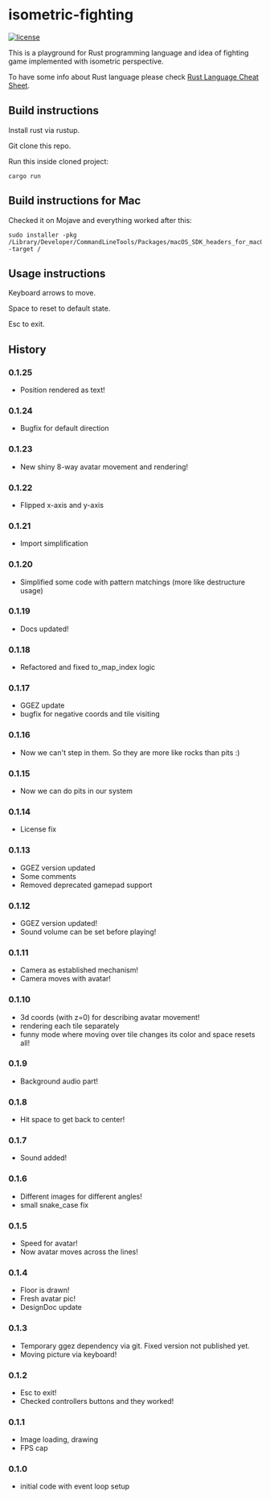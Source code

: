 # isometric-fighting
[![license](https://img.shields.io/badge/license-MIT-blue.svg)](LICENSE)

This is a playground for Rust programming language and idea of fighting game implemented with isometric perspective.

To have some info about Rust language please check [Rust Language Cheat Sheet](https://cheats.rs/).

## Build instructions

Install rust via rustup.

Git clone this repo.

Run this inside cloned project:
```
cargo run
```

## Build instructions for Mac

Checked it on Mojave and everything worked after this:

```
sudo installer -pkg /Library/Developer/CommandLineTools/Packages/macOS_SDK_headers_for_macOS_10.14.pkg -target /
```

## Usage instructions

Keyboard arrows to move.

Space to reset to default state.

Esc to exit.

## History

### 0.1.25
 - Position rendered as text!

### 0.1.24
 - Bugfix for default direction

### 0.1.23
 - New shiny 8-way avatar movement and rendering!

### 0.1.22
 - Flipped x-axis and y-axis

### 0.1.21
 - Import simplification

### 0.1.20
 - Simplified some code with pattern matchings (more like destructure usage)

### 0.1.19
 - Docs updated!

### 0.1.18
 - Refactored and fixed to_map_index logic

### 0.1.17
 - GGEZ update
 - bugfix for negative coords and tile visiting

### 0.1.16
 - Now we can't step in them. So they are more like rocks than pits :)

### 0.1.15
 - Now we can do pits in our system

### 0.1.14
 - License fix

### 0.1.13
 - GGEZ version updated
 - Some comments
 - Removed deprecated gamepad support

### 0.1.12
 - GGEZ version updated!
 - Sound volume can be set before playing!

### 0.1.11
 - Camera as established mechanism!
 - Camera moves with avatar!

### 0.1.10
 - 3d coords (with z=0) for describing avatar movement!
 - rendering each tile separately
 - funny mode where moving over tile changes its color and space resets all!

### 0.1.9
 - Background audio part!

### 0.1.8
 - Hit space to get back to center!

### 0.1.7
 - Sound added!

### 0.1.6
 - Different images for different angles!
 - small snake_case fix

### 0.1.5
 - Speed for avatar!
 - Now avatar moves across the lines!

### 0.1.4
 - Floor is drawn!
 - Fresh avatar pic!
 - DesignDoc update

### 0.1.3
 - Temporary ggez dependency via git. Fixed version not published yet.
 - Moving picture via keyboard!

### 0.1.2
 - Esc to exit!
 - Checked controllers buttons and they worked!

### 0.1.1
 - Image loading, drawing
 - FPS cap

### 0.1.0
 - initial code with event loop setup